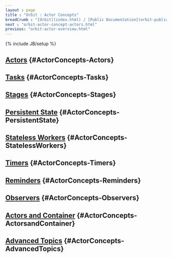```yaml
---
layout : page
title : "Orbit : Actor Concepts"
breadCrumb : "[Orbit](index.html) / [Public Documentation](orbit-public-documentation.html) / [Actors](orbit-actors.html)"
next : "orbit-actor-concept-actors.html"
previous: "orbit-actor-overview.html"
---
```

{% include JB/setup %}

[Actors](orbit-actor-concept-actors.html) {#ActorConcepts-Actors}
----------


[Tasks](orbit-actor-concept-tasks.html) {#ActorConcepts-Tasks}
----------


[Stages](orbit-actor-concept-stages.html) {#ActorConcepts-Stages}
----------


[Persistent State](orbit-actor-concept-persistent-state.html) {#ActorConcepts-PersistentState}
----------


[Stateless Workers](orbit-actor-concept-stateless-workers.html) {#ActorConcepts-StatelessWorkers}
----------


[Timers](orbit-actor-concept-timers.html) {#ActorConcepts-Timers}
----------


[Reminders](orbit-actor-concept-reminders.html) {#ActorConcepts-Reminders}
----------


[Observers](orbit-actor-concept-observers.html) {#ActorConcepts-Observers}
----------


[Actors and Container](orbit-actor-concept-actors-and-container.html) {#ActorConcepts-ActorsandContainer}
----------


[Advanced Topics](orbit-actor-concept-advanced-topics.html) {#ActorConcepts-AdvancedTopics}
----------

